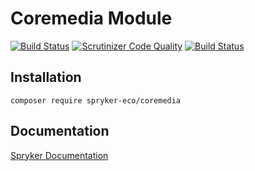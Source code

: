 # Coremedia Module
[![Build Status](https://travis-ci.org/spryker-eco/coremedia.svg)](https://travis-ci.org/spryker-eco/coremedia)
[![Scrutinizer Code Quality](https://scrutinizer-ci.com/g/spryker-eco/coremedia/badges/quality-score.png?b=master)](https://scrutinizer-ci.com/g/spryker-eco/coremedia/?branch=master)
[![Build Status](https://scrutinizer-ci.com/g/spryker-eco/coremedia/badges/build.png?b=master)](https://scrutinizer-ci.com/g/spryker-eco/coremedia/build-status/master)

## Installation

```
composer require spryker-eco/coremedia
```

## Documentation

[Spryker Documentation](https://academy.spryker.com/developing_with_spryker/module_guide/modules.html)

